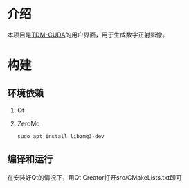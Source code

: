 # 介绍

本项目是[TDM-CUDA](https://github.com/shulingWarm/TDM-CUDA)的用户界面，用于生成数字正射影像。

# 构建

## 环境依赖

1. Qt

2. ZeroMq
   
   ```shell
   sudo apt install libzmq3-dev
   ```

## 编译和运行

在安装好Qt的情况下，用Qt Creator打开src/CMakeLists.txt即可

# 
